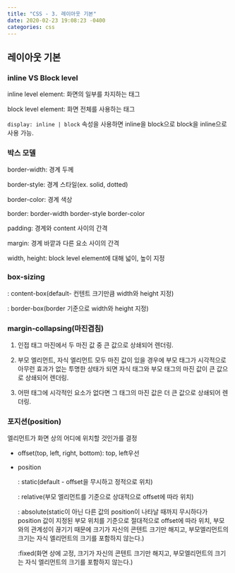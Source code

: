 ```yaml
---
title: "CSS - 3. 레이아웃 기본"
date: 2020-02-23 19:08:23 -0400
categories: css
---
```


## 레이아웃 기본

### inline VS Block level

inline level element: 화면의 일부를 차지하는 태그

block level element: 화면 전체를 사용하는 태그 

`display: inline | block` 속성을 사용하면 inline을 block으로 block을 inline으로 사용 가능.

### 박스 모델

border-width: 경계 두께

border-style: 경계 스타일(ex. solid, dotted)

border-color: 경계 색상

border: border-width border-style border-color

padding: 경계와 content 사이의 간격

margin: 경계 바깥과 다른 요소 사이의 간격

width, height: block level element에 대해 넓이, 높이 지정

### box-sizing

: content-box(default- 컨텐트 크기만큼 width와 height 지정)

: border-box(border 기준으로 width와 height 지정)

### margin-collapsing(마진겹침)

1. 인접 태그 마진에서 두 마진 값 중 큰 값으로 상쇄되어 렌더링.

2. 부모 엘리먼트, 자식 엘리먼트 모두 마진 값이 있을 경우에 부모 태그가 시각적으로 아무런 효과가 없는 투명한 상태가 되면 자식 태그와 부모 태그의 마진 값이 큰 값으로 상쇄되어 렌더링.

3. 어떤 태그에 시각적인 요소가 없다면 그 태그의 마진 값은 더 큰 값으로 상쇄되어 렌더링.

### 포지션(position)

엘리먼트가 화면 상의 어디에 위치할 것인가를 결정

- offset(top, left, right, bottom): top, left우선

- position

    : static(default - offset을 무시하고 정적으로 위치)

    : relative(부모 엘리먼트를 기준으로 상대적으로 offset에 따라 위치)

    : absolute(static이 아닌 다른 값의 position이 나타날 때까지 무시하다가 position 값이 지정된 부모 위치를 기준으로 절대적으로 offset에 따라 위치, 부모와의 관계성이 끊기기 때문에 크기가 자신의 콘텐트 크기만 해지고, 부모엘리먼트의 크기는 자식 엘리먼트의 크기를 포함하지 않는다.)

    :fixed(화면 상에 고정, 크기가 자신의 콘텐트 크기만 해지고, 부모엘리먼트의 크기는 자식 엘리먼트의 크기를 포함하지 않는다.)
